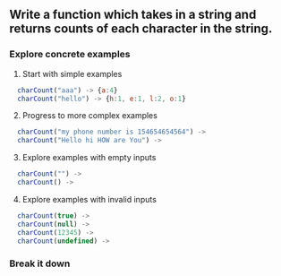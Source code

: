 ## Write a function which takes in a string and returns counts of each character in the string.

### Explore concrete examples

1. Start with simple examples

```javascript
  charCount("aaa") -> {a:4}
  charCount("hello") -> {h:1, e:1, l:2, o:1}

```

2. Progress to more complex examples

```javascript
  charCount("my phone number is 154654654564") ->
  charCount("Hello hi HOW are You") ->

```

3. Explore examples with empty inputs

```javascript
  charCount("") ->
  charCount() ->

```

4. Explore examples with invalid inputs

```javascript
  charCount(true) ->
  charCount(null) ->
  charCount(12345) ->
  charCount(undefined) ->

```

### Break it down

